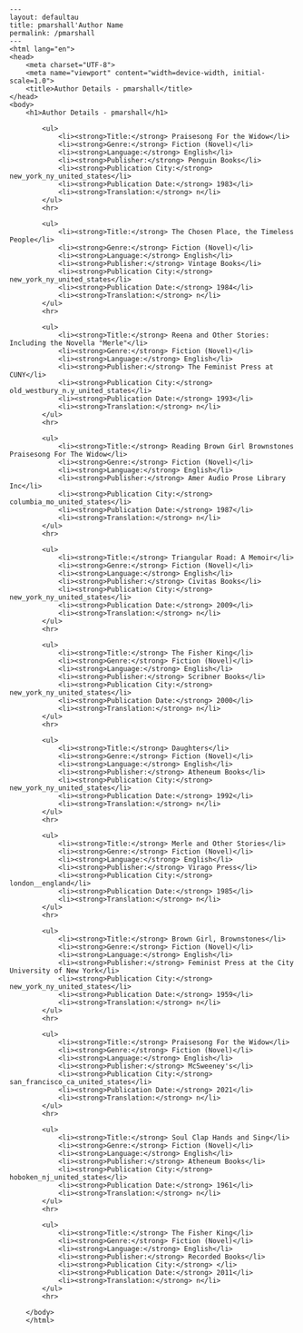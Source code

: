 
    ---
    layout: defaultau
    title: pmarshall'Author Name 
    permalink: /pmarshall
    ---
    <html lang="en">
    <head>
        <meta charset="UTF-8">
        <meta name="viewport" content="width=device-width, initial-scale=1.0">
        <title>Author Details - pmarshall</title>
    </head>
    <body>
        <h1>Author Details - pmarshall</h1>
        
            <ul>
                <li><strong>Title:</strong> Praisesong For the Widow</li>
                <li><strong>Genre:</strong> Fiction (Novel)</li>
                <li><strong>Language:</strong> English</li>
                <li><strong>Publisher:</strong> Penguin Books</li>
                <li><strong>Publication City:</strong> new_york_ny_united_states</li>
                <li><strong>Publication Date:</strong> 1983</li>
                <li><strong>Translation:</strong> n</li>
            </ul>
            <hr>
            
            <ul>
                <li><strong>Title:</strong> The Chosen Place, the Timeless People</li>
                <li><strong>Genre:</strong> Fiction (Novel)</li>
                <li><strong>Language:</strong> English</li>
                <li><strong>Publisher:</strong> Vintage Books</li>
                <li><strong>Publication City:</strong> new_york_ny_united_states</li>
                <li><strong>Publication Date:</strong> 1984</li>
                <li><strong>Translation:</strong> n</li>
            </ul>
            <hr>
            
            <ul>
                <li><strong>Title:</strong> Reena and Other Stories: Including the Novella "Merle"</li>
                <li><strong>Genre:</strong> Fiction (Novel)</li>
                <li><strong>Language:</strong> English</li>
                <li><strong>Publisher:</strong> The Feminist Press at CUNY</li>
                <li><strong>Publication City:</strong> old_westbury_n.y_united_states</li>
                <li><strong>Publication Date:</strong> 1993</li>
                <li><strong>Translation:</strong> n</li>
            </ul>
            <hr>
            
            <ul>
                <li><strong>Title:</strong> Reading Brown Girl Brownstones Praisesong For The Widow</li>
                <li><strong>Genre:</strong> Fiction (Novel)</li>
                <li><strong>Language:</strong> English</li>
                <li><strong>Publisher:</strong> Amer Audio Prose Library Inc</li>
                <li><strong>Publication City:</strong> columbia_mo_united_states</li>
                <li><strong>Publication Date:</strong> 1987</li>
                <li><strong>Translation:</strong> n</li>
            </ul>
            <hr>
            
            <ul>
                <li><strong>Title:</strong> Triangular Road: A Memoir</li>
                <li><strong>Genre:</strong> Fiction (Novel)</li>
                <li><strong>Language:</strong> English</li>
                <li><strong>Publisher:</strong> Civitas Books</li>
                <li><strong>Publication City:</strong> new_york_ny_united_states</li>
                <li><strong>Publication Date:</strong> 2009</li>
                <li><strong>Translation:</strong> n</li>
            </ul>
            <hr>
            
            <ul>
                <li><strong>Title:</strong> The Fisher King</li>
                <li><strong>Genre:</strong> Fiction (Novel)</li>
                <li><strong>Language:</strong> English</li>
                <li><strong>Publisher:</strong> Scribner Books</li>
                <li><strong>Publication City:</strong> new_york_ny_united_states</li>
                <li><strong>Publication Date:</strong> 2000</li>
                <li><strong>Translation:</strong> n</li>
            </ul>
            <hr>
            
            <ul>
                <li><strong>Title:</strong> Daughters</li>
                <li><strong>Genre:</strong> Fiction (Novel)</li>
                <li><strong>Language:</strong> English</li>
                <li><strong>Publisher:</strong> Atheneum Books</li>
                <li><strong>Publication City:</strong> new_york_ny_united_states</li>
                <li><strong>Publication Date:</strong> 1992</li>
                <li><strong>Translation:</strong> n</li>
            </ul>
            <hr>
            
            <ul>
                <li><strong>Title:</strong> Merle and Other Stories</li>
                <li><strong>Genre:</strong> Fiction (Novel)</li>
                <li><strong>Language:</strong> English</li>
                <li><strong>Publisher:</strong> Virago Press</li>
                <li><strong>Publication City:</strong> london__england</li>
                <li><strong>Publication Date:</strong> 1985</li>
                <li><strong>Translation:</strong> n</li>
            </ul>
            <hr>
            
            <ul>
                <li><strong>Title:</strong> Brown Girl, Brownstones</li>
                <li><strong>Genre:</strong> Fiction (Novel)</li>
                <li><strong>Language:</strong> English</li>
                <li><strong>Publisher:</strong> Feminist Press at the City University of New York</li>
                <li><strong>Publication City:</strong> new_york_ny_united_states</li>
                <li><strong>Publication Date:</strong> 1959</li>
                <li><strong>Translation:</strong> n</li>
            </ul>
            <hr>
            
            <ul>
                <li><strong>Title:</strong> Praisesong For the Widow</li>
                <li><strong>Genre:</strong> Fiction (Novel)</li>
                <li><strong>Language:</strong> English</li>
                <li><strong>Publisher:</strong> McSweeney's</li>
                <li><strong>Publication City:</strong> san_francisco_ca_united_states</li>
                <li><strong>Publication Date:</strong> 2021</li>
                <li><strong>Translation:</strong> n</li>
            </ul>
            <hr>
            
            <ul>
                <li><strong>Title:</strong> Soul Clap Hands and Sing</li>
                <li><strong>Genre:</strong> Fiction (Novel)</li>
                <li><strong>Language:</strong> English</li>
                <li><strong>Publisher:</strong> Atheneum Books</li>
                <li><strong>Publication City:</strong> hoboken_nj_united_states</li>
                <li><strong>Publication Date:</strong> 1961</li>
                <li><strong>Translation:</strong> n</li>
            </ul>
            <hr>
            
            <ul>
                <li><strong>Title:</strong> The Fisher King</li>
                <li><strong>Genre:</strong> Fiction (Novel)</li>
                <li><strong>Language:</strong> English</li>
                <li><strong>Publisher:</strong> Recorded Books</li>
                <li><strong>Publication City:</strong> </li>
                <li><strong>Publication Date:</strong> 2011</li>
                <li><strong>Translation:</strong> n</li>
            </ul>
            <hr>
            
        </body>
        </html>
        